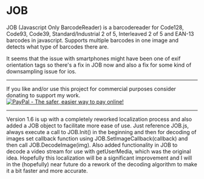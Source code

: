JOB
=============

JOB (Javascript Only BarcodeReader) is a barcodereader for Code128, Code93, Code39, Standard/Industrial 2 of 5,
Interleaved 2 of 5 and EAN-13 barcodes in javascript.
Supports multiple barcodes in one image and detects what type of barcodes there are.

It seems that the issue with smartphones might have been one of exif orientation tags so there's a fix in JOB now and also a fix for some kind of downsampling issue for ios.

***
If you like and/or use this project for commercial purposes consider donating to support my work.  
<a href="https://www.paypal.com/cgi-bin/webscr?cmd=_s-xclick&hosted_button_id=G5G3LGA8QRA6S"><img src="https://www.paypal.com/en_US/i/btn/btn_donateCC_LG.gif" alt="PayPal - The safer, easier way to pay online!" /></a>
***

Version 1.6 is up with a completely reworked localization process and also added a JOB object to facilitate more ease of use. Just reference JOB.js, always execute a call to JOB.Init() in the beginning and then for decoding of images set callback function using JOB.SetImageCallback(callback) and then call JOB.DecodeImage(img). Also added functionality in JOB to decode a video stream for use with getUserMedia, which was the original idea. Hopefully this localization will be a significant improvement and I will in the (hopefully) near future do a rework of the decoding algorithm to make it a bit faster and more accurate.
